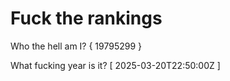 # Fuck the rankings

Who the hell am I?
{ 19795299 }

What fucking year is it?
[ 2025-03-20T22:50:00Z ]
